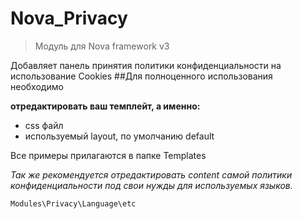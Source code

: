 # Nova_Privacy
> Модуль для Nova framework v3

Добавляет панель принятия политики конфиденциальности на использование Сookies
##Для полноценного использования необходимо

**отредактировать ваш темплейт, а именно:**
- css файл
- используемый layout, по умолчанию default
    
Все примеры прилагаются в папке Templates

*Так же рекомендуется отредактировать content самой политики конфиденциальности под свои нужды для используемых языков.*

``` Modules\Privacy\Language\etc ```
